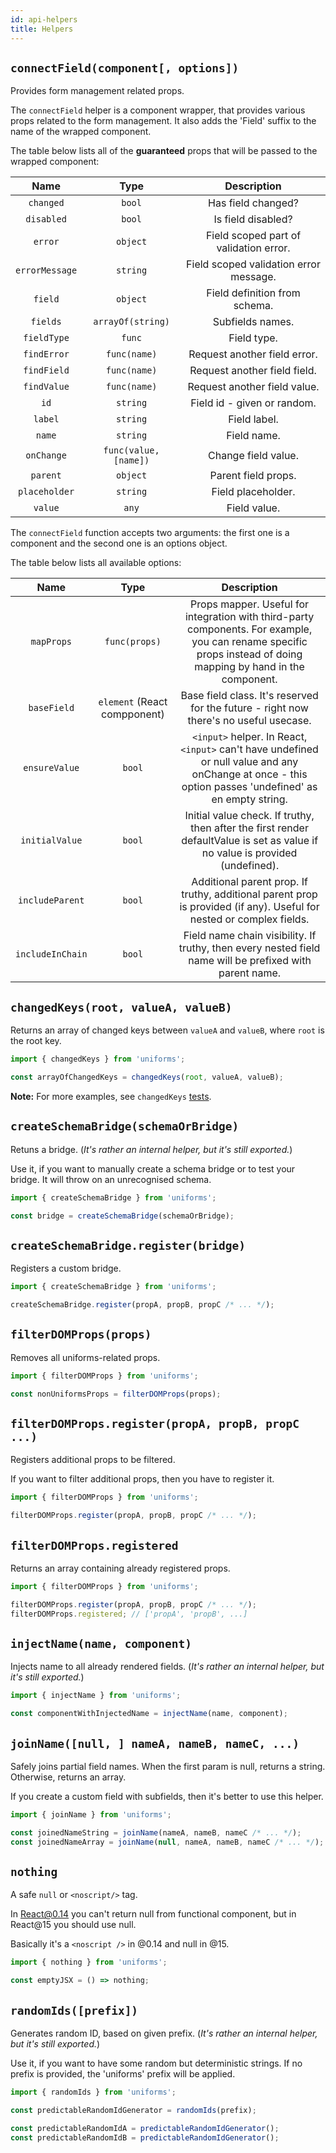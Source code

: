 ```yaml
---
id: api-helpers
title: Helpers
---
```


## `connectField(component[, options])`

Provides form management related props.

The `connectField` helper is a component wrapper, that provides various props related to the form management.
It also adds the 'Field' suffix to the name of the wrapped component.

The table below lists all of the **guaranteed** props that will be passed to the wrapped component:

|      Name      |         Type          |              Description               |
| :------------: | :-------------------: | :------------------------------------: |
|   `changed`    |        `bool`         |           Has field changed?           |
|   `disabled`   |        `bool`         |           Is field disabled?           |
|    `error`     |       `object`        | Field scoped part of validation error. |
| `errorMessage` |       `string`        | Field scoped validation error message. |
|    `field`     |       `object`        |     Field definition from schema.      |
|    `fields`    |   `arrayOf(string)`   |            Subfields names.            |
|  `fieldType`   |        `func`         |              Field type.               |
|  `findError`   |     `func(name)`      |      Request another field error.      |
|  `findField`   |     `func(name)`      |      Request another field field.      |
|  `findValue`   |     `func(name)`      |      Request another field value.      |
|      `id`      |       `string`        |      Field id - given or random.       |
|    `label`     |       `string`        |              Field label.              |
|     `name`     |       `string`        |              Field name.               |
|   `onChange`   | `func(value, [name])` |          Change field value.           |
|    `parent`    |       `object`        |          Parent field props.           |
| `placeholder`  |       `string`        |           Field placeholder.           |
|    `value`     |         `any`         |              Field value.              |

The `connectField` function accepts two arguments: the first one is a component and the second one is an options object.

The table below lists all available options:

|       Name       |             Type             |                                                                           Description                                                                           |
| :--------------: | :--------------------------: | :-------------------------------------------------------------------------------------------------------------------------------------------------------------: |
|    `mapProps`    |        `func(props)`         | Props mapper. Useful for integration with third-party components. For example, you can rename specific props instead of doing mapping by hand in the component. |
|   `baseField`    | `element` (React compponent) |                                      Base field class. It's reserved for the future - right now there's no useful usecase.                                      |
|  `ensureValue`   |            `bool`            |     `<input>` helper. In React, `<input>` can't have undefined or null value and any onChange at once - this option passes 'undefined' as en empty string.      |
|  `initialValue`  |            `bool`            |                  Initial value check. If truthy, then after the first render defaultValue is set as value if no value is provided (undefined).                  |
| `includeParent`  |            `bool`            |                      Additional parent prop. If truthy, additional parent prop is provided (if any). Useful for nested or complex fields.                       |
| `includeInChain` |            `bool`            |                             Field name chain visibility. If truthy, then every nested field name will be prefixed with parent name.                             |

## `changedKeys(root, valueA, valueB)`

Returns an array of changed keys between `valueA` and `valueB`, where `root` is the root key.

```js
import { changedKeys } from 'uniforms';

const arrayOfChangedKeys = changedKeys(root, valueA, valueB);
```

**Note:** For more examples, see `changedKeys` [tests](https://github.com/vazco/uniforms/blob/master/packages/uniforms/__tests__/changedKeys.js).

## `createSchemaBridge(schemaOrBridge)`

Retuns a bridge. (_It's rather an internal helper, but it's still exported._)

Use it, if you want to manually create a schema bridge or to test your bridge.
It will throw on an unrecognised schema.

```js
import { createSchemaBridge } from 'uniforms';

const bridge = createSchemaBridge(schemaOrBridge);
```

## `createSchemaBridge.register(bridge)`

Registers a custom bridge.

```js
import { createSchemaBridge } from 'uniforms';

createSchemaBridge.register(propA, propB, propC /* ... */);
```

## `filterDOMProps(props)`

Removes all uniforms-related props.

```js
import { filterDOMProps } from 'uniforms';

const nonUniformsProps = filterDOMProps(props);
```

## `filterDOMProps.register(propA, propB, propC ...)`

Registers additional props to be filtered.

If you want to filter additional props, then you have to register it.

```js
import { filterDOMProps } from 'uniforms';

filterDOMProps.register(propA, propB, propC /* ... */);
```

## `filterDOMProps.registered`

Returns an array containing already registered props.

```js
import { filterDOMProps } from 'uniforms';

filterDOMProps.register(propA, propB, propC /* ... */);
filterDOMProps.registered; // ['propA', 'propB', ...]
```

## `injectName(name, component)`

Injects name to all already rendered fields. (_It's rather an internal helper, but it's still exported._)

```js
import { injectName } from 'uniforms';

const componentWithInjectedName = injectName(name, component);
```

## `joinName([null, ] nameA, nameB, nameC, ...)`

Safely joins partial field names. When the first param is null, returns a string. Otherwise, returns an array.

If you create a custom field with subfields, then it's better to use this helper.

```js
import { joinName } from 'uniforms';

const joinedNameString = joinName(nameA, nameB, nameC /* ... */);
const joinedNameArray = joinName(null, nameA, nameB, nameC /* ... */);
```

## `nothing`

A safe `null` or `<noscript/>` tag.

In React@0.14 you can't return null from functional component, but in React@15 you should use null.

Basically it's a `<noscript />` in @0.14 and null in @15.

```js
import { nothing } from 'uniforms';

const emptyJSX = () => nothing;
```

## `randomIds([prefix])`

Generates random ID, based on given prefix. (_It's rather an internal helper, but it's still exported._)

Use it, if you want to have some random but deterministic strings. If no prefix is provided, the 'uniforms' prefix will be applied.

```js
import { randomIds } from 'uniforms';

const predictableRandomIdGenerator = randomIds(prefix);

const predictableRandomIdA = predictableRandomIdGenerator();
const predictableRandomIdB = predictableRandomIdGenerator();
```
